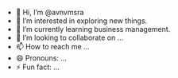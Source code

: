 - 👋 Hi, I’m @avnvmsra
- 👀 I’m interested in exploring new things.
- 🌱 I’m currently learning business management.
- 💞️ I’m looking to collaborate on ...
- 📫 How to reach me ...
- 😄 Pronouns: ...
- ⚡ Fun fact: ...

<!---
avnvmsra/avnvmsra is a ✨ special ✨ repository because its `README.md` (this file) appears on your GitHub profile.
You can click the Preview link to take a look at your changes.
--->
